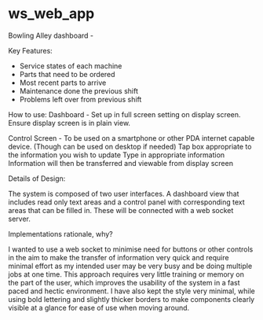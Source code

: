 # ws_web_app

Bowling Alley dashboard -

Key Features:
  - Service states of each machine
  - Parts that need to be ordered
  - Most recent parts to arrive
  - Maintenance done the previous shift
  - Problems left over from previous shift

How to use:
  Dashboard - Set up in full screen setting on display screen. Ensure display screen is in plain view.

  Control Screen - To be used on a smartphone or other PDA internet capable device. (Though can be used on desktop if needed)
                   Tap box appropriate to the information you wish to update
                   Type in appropriate information
                   Information will then be transferred and viewable from display screen

Details of Design:

  The system is composed of two user interfaces. A dashboard view that includes read only text areas and a control panel with corresponding text areas that can be filled in. These will be connected with a web socket server.   

Implementations rationale, why?

  I wanted to use a web socket to minimise need for buttons or other controls in the aim to make the transfer of information very quick and require minimal effort as my intended user may be very busy and be doing multiple jobs at one time. This approach requires very little training or memory on the part of the user, which improves the usability of the system in a fast paced and hectic environment. I have also kept the style very minimal, while using bold lettering and slightly thicker borders to make components clearly visible at a glance for ease of use when moving around.
